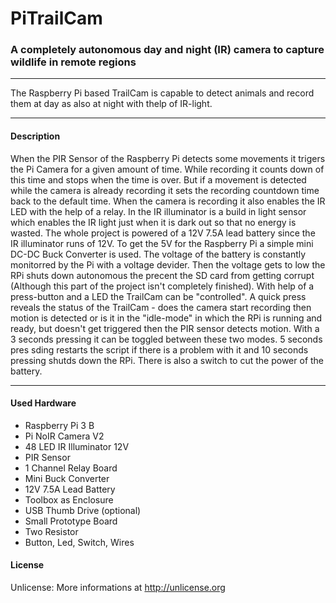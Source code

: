 # PiTrailCam
### A completely autonomous day and night (IR) camera to capture wildlife in remote regions

---

The Raspberry Pi based TrailCam is capable to detect animals and record them at day as also at night with thelp of IR-light.

---
#### Description
When the PIR Sensor of the Raspberry Pi detects some movements it trigers the Pi Camera for a given amount of time. While recording it counts down of this time and stops when the time is over. But if a movement is detected while the camera is already recording it sets the recording countdown time back to the default time. When the camera is recording it also enables the IR LED with the help of a relay. In the IR illuminator is a build in light sensor which enables the IR light just when it is dark out so that no energy is wasted.
The whole project is powered of a 12V 7.5A lead battery since the IR illuminator runs of 12V. To get the 5V for the Raspberry Pi a simple mini DC-DC Buck Converter is used. The voltage of the battery is constantly monitorred by the Pi with a voltage devider. Then the voltage gets to low the RPi shuts down autonomous the precent the SD card from getting corrupt (Although this part of the project isn't completely finished).
With help of a press-button and a LED the TrailCam can be "controlled". A quick press reveals the status of the TrailCam - does the camera start recording then motion is detected or is it in the "idle-mode" in which the RPi is running and ready, but doesn't get triggered then the PIR sensor detects motion. With a 3 seconds pressing it can be toggled between these two modes. 5 seconds pres	sding restarts the script if there is a problem with it and 10 seconds pressing shutds down the RPi.
There is also a switch to cut the power of the battery.

---
#### Used Hardware
- Raspberry Pi 3 B
- Pi NoIR Camera V2
- 48 LED IR Illuminator 12V
- PIR Sensor
- 1 Channel Relay Board
- Mini Buck Converter
- 12V 7.5A Lead Battery
- Toolbox as Enclosure
- USB Thumb Drive (optional)
- Small Prototype Board
- Two Resistor
- Button, Led, Switch, Wires

#### License
Unlicense: More informations at <http://unlicense.org>







